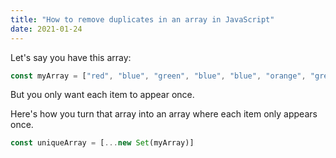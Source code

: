 ```yaml
---
title: "How to remove duplicates in an array in JavaScript"
date: 2021-01-24
---
```

Let's say you have this array:

```javascript
const myArray = ["red", "blue", "green", "blue", "blue", "orange", "green"]
```

But you only want each item to appear once.

Here's how you turn that array into an array where each item only appears once.

```javascript
const uniqueArray = [...new Set(myArray)]
```
